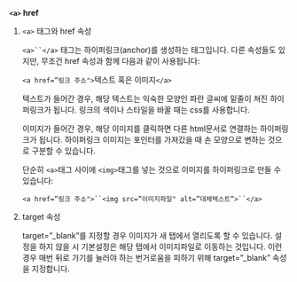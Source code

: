 **`<a>`    href**

 
1. `<a>` 태그와 href 속성

    `<a>``</a>` 태그는 하이퍼링크(anchor)를 생성하는 태그입니다. 다른 속성들도 있지만, 무조건 href 속성과 함께 다음과 같이 사용됩니다:
    
    `<a href=”링크 주소">`텍스트 혹은 이미지`</a>`
    
    텍스트가 들어간 경우, 해당 텍스트는 익숙한 모양인 파란 글씨에 밑줄이 쳐진 하이퍼링크가 됩니다. 링크의 색이나 스타일을 바꿀 때는 css를 사용합니다.
    
    이미지가 들어간 경우, 해당 이미지를 클릭하면 다른 html문서로 연결하는 하이퍼링크가 됩니다. 하이퍼링크 이미지는 포인터를 가져갔을 때 손 모양으로 변하는 것으로 구분할 수 있습니다.
    
    단순히 `<a>`태그 사이에 `<img>`태그를 넣는 것으로 이미지를 하이퍼링크로 만들 수 있습니다:
    
    `<a href=”링크 주소">``<img src=”이미지파일" alt=”대체텍스트”>``</a>`
    
 
2. target 속성
    
    target=”_blank”를 지정할 경우 이미지가 새 탭에서 열리도록 할 수 있습니다. 설정을 하지 않을 시 기본설정은 해당 탭에서 이미지파일로 이동하는 것입니다. 이런 경우 매번 뒤로 가기를 눌러야 하는 번거로움을 피하기 위해 target=”_blank” 속성을 지정합니다.